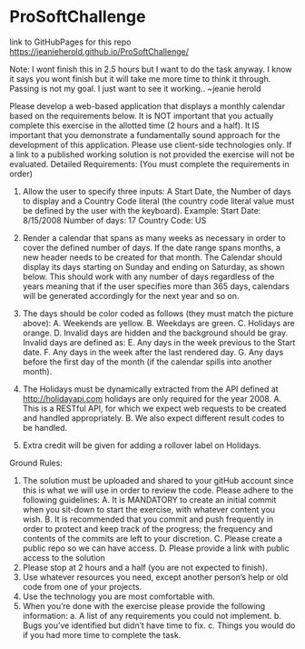 # ProSoftChallenge 

link to GitHubPages for this repo
https://jeanieherold.github.io/ProSoftChallenge/

Note: I wont finish this in 2.5 hours but I want to do the task anyway. I know it says you wont finish but it will take me more time to think it through. Passing is not my goal. I just want to see it working.. ~jeanie herold

Please develop a web-based application that displays a monthly calendar
based on the requirements below. It is NOT important that you actually
complete this exercise in the allotted time (2 hours and a half). It IS
important that you demonstrate a fundamentally sound approach for the
development of this application. Please use client-side technologies only. If
a link to a published working solution is not provided the exercise will not
be evaluated.
Detailed Requirements:
(You must complete the requirements in order)
1. Allow the user to specify three inputs: A Start Date, the Number of
days to display and a Country Code literal (the country code literal
value must be defined by the user with the keyboard).
Example:
Start Date: 8/15/2008
Number of days: 17
Country Code: US

2. Render a calendar that spans as many weeks as necessary in order to
cover the defined number of days. If the date range spans months, a
new header needs to be created for that month. The Calendar should
display its days starting on Sunday and ending on Saturday, as shown
below. This should work with any number of days regardless of the
years meaning that if the user specifies more than 365 days, calendars
will be generated accordingly for the next year and so on.

3. The days should be color coded as follows (they must match the
picture above):
A. Weekends are yellow.
B. Weekdays are green.
C. Holidays are orange.
D. Invalid days are hidden and the background should be gray.
Invalid days are defined as:
E. Any days in the week previous to the Start date.
F. Any days in the week after the last rendered day.
G. Any days before the first day of the month (if the calendar spills into
another month).

4. The Holidays must be dynamically extracted from the API defined at
http://holidayapi.com holidays are only required for the year 2008.
A. This is a RESTful API, for which we expect web requests to be created and
handled appropriately.
B. We also expect different result codes to be handled.
5. Extra credit will be given for adding a rollover label on Holidays.

Ground Rules:
1. The solution must be uploaded and shared to your gitHub account
since this is what we will use in order to review the code. Please
adhere to the following guidelines:
A. It is MANDATORY to create an initial commit when you sit-down to start
the exercise, with whatever content you wish.
B. It is recommended that you commit and push frequently in order to
protect and keep track of the progress; the frequency and contents of the
commits are left to your discretion.
C. Please create a public repo so we can have access.
D. Please provide a link with public access to the solution
2. Please stop at 2 hours and a half (you are not expected to finish).
3. Use whatever resources you need, except another person’s help or old
code from one of your projects.
4. Use the technology you are most comfortable with.
5. When you’re done with the exercise please provide the following
information:
a. A list of any requirements you could not implement.
b. Bugs you’ve identified but didn’t have time to fix.
c. Things you would do if you had more time to complete the task.
